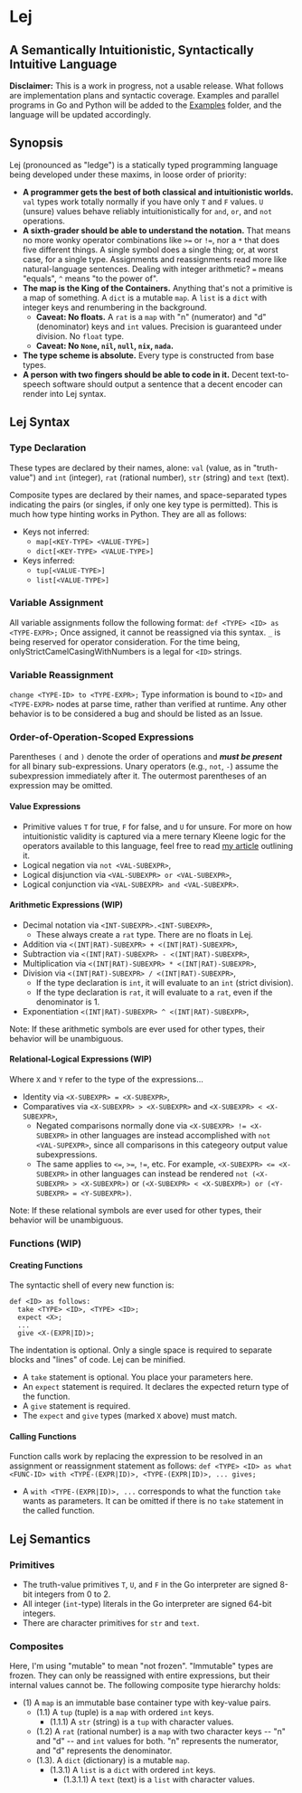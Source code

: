 # Lej
## A Semantically Intuitionistic, Syntactically Intuitive Language
**Disclaimer:** This is a work in progress, not a usable release. What follows are implementation plans and syntactic coverage. Examples and parallel programs in Go and Python will be added to the [Examples](https://github.com/hebozhe/Lej/tree/main/Examples) folder, and the language will be updated accordingly.

## Synopsis

Lej (pronounced as "ledge") is a statically typed programming language being developed under these maxims, in loose order of priority:
- **A programmer gets the best of both classical and intuitionistic worlds.** `val` types work totally normally if you have only `T` and `F` values. `U` (unsure) values behave reliably intuitionistically for `and`, `or`, and `not` operations. 
- **A sixth-grader should be able to understand the notation.**  That means no more wonky operator combinations like `>=` or `!=`, nor a `*` that does five different things. A single symbol does a single thing; or, at worst case, for a single type. Assignments and reassignments read more like natural-language sentences. Dealing with integer arithmetic? `=` means "equals", `^` means "to the power of".
- **The map is the King of the Containers.** Anything that's not a primitive is a map of something. A `dict` is a mutable `map`. A `list` is a `dict` with integer keys and renumbering in the background.
    - **Caveat: No floats.** A `rat` is a `map` with "n" (numerator) and "d" (denominator) keys and `int` values. Precision is guaranteed under division. No `float` type.
    - **Caveat: No `None`, `nil`, `null`, `nix`, `nada`.**
- **The type scheme is absolute.** Every type is constructed from base types.
- **A person with two fingers should be able to code in it.** Decent text-to-speech software should output a sentence that a decent encoder can render into Lej syntax.

## Lej Syntax

### Type Declaration
These types are declared by their names, alone: `val` (value, as in "truth-value") and `int` (integer), `rat` (rational number), `str` (string) and `text` (text).

Composite types are declared by their names, and space-separated types indicating the pairs (or singles, if only one key type is permitted). This is much how type hinting works in Python.
They are all as follows:
- Keys not inferred:
    - `map[<KEY-TYPE> <VALUE-TYPE>]`
    - `dict[<KEY-TYPE> <VALUE-TYPE>]`
- Keys inferred:
    - `tup[<VALUE-TYPE>]`
    - `list[<VALUE-TYPE>]`

### Variable Assignment
All variable assignments follow the following format:
`def <TYPE> <ID> as <TYPE-EXPR>;`
Once assigned, it cannot be reassigned via this syntax.
`_` is being reserved for operator consideration. For the time being, onlyStrictCamelCasingWithNumbers is a legal for `<ID>` strings.
### Variable Reassignment
`change <TYPE-ID> to <TYPE-EXPR>;`
Type information is bound to `<ID>` and `<TYPE-EXPR>` nodes at parse time, rather than verified at runtime. Any other behavior is to be considered a bug and should be listed as an Issue.
### Order-of-Operation-Scoped Expressions
Parentheses `(` and `)` denote the order of operations and ***must be present*** for all binary sub-expressions. Unary operators (e.g., `not`, `-`) assume the subexpression immediately after it. The outermost parentheses of an expression may be omitted.
#### Value Expressions
- Primitive values `T` for true, `F` for false, and `U` for unsure. For more on how intuitionistic validity is captured via a mere ternary Kleene logic for the operators available to this language, feel free to read [my article](https://medium.com/@hebozhe/hacking-truth-tables-for-an-intuitionistic-semantics-on-programming-languages-logical-operators-dbbc46e313b4) outlining it.
- Logical negation via `not <VAL-SUBEXPR>`,
- Logical disjunction via `<VAL-SUBEXPR> or <VAL-SUBEXPR>`,
- Logical conjunction via `<VAL-SUBEXPR> and <VAL-SUBEXPR>`.

#### Arithmetic Expressions (WIP)
- Decimal notation via `<INT-SUBEXPR>.<INT-SUBEXPR>`,
    - These always create a `rat` type. There are no floats in Lej.
- Addition via `<(INT|RAT)-SUBEXPR> + <(INT|RAT)-SUBEXPR>`,
- Subtraction via `<(INT|RAT)-SUBEXPR> - <(INT|RAT)-SUBEXPR>`,
- Multiplication via `<(INT|RAT)-SUBEXPR> * <(INT|RAT)-SUBEXPR>`,
- Division via `<(INT|RAT)-SUBEXPR> / <(INT|RAT)-SUBEXPR>`,
    - If the type declaration is `int`, it will evaluate to an `int` (strict division).
    - If the type declaration is `rat`, it will evaluate to a `rat`, even if the denominator is 1.
- Exponentiation `<(INT|RAT)-SUBEXPR> ^ <(INT|RAT)-SUBEXPR>`,

Note: If these arithmetic symbols are ever used for other types, their behavior will be unambiguous.

#### Relational-Logical Expressions (WIP)
Where `X` and `Y` refer to the type of the expressions...
- Identity via `<X-SUBEXPR> = <X-SUBEXPR>`,
- Comparatives via `<X-SUBEXPR> > <X-SUBEXPR>` and `<X-SUBEXPR> < <X-SUBEXPR>`,
    - Negated comparisons normally done via `<X-SUBEXPR> != <X-SUBEXPR>` in other languages are instead accomplished with `not <VAL-SUPEXPR>`, since all comparisons in this categeory output value subexpressions.
    - The same applies to `<=`, `>=`, `!=`, etc. For example, `<X-SUBEXPR> <= <X-SUBEXPR>` in other languages can instead be rendered `not (<X-SUBEXPR> > <X-SUBEXPR>)` or `(<X-SUBEXPR> < <X-SUBEXPR>) or (<Y-SUBEXPR> = <Y-SUBEXPR>)`.

Note: If these relational symbols are ever used for other types, their behavior will be unambiguous.

### Functions (WIP)
#### Creating Functions
The syntactic shell of every new function is:
```
def <ID> as follows:
  take <TYPE> <ID>, <TYPE> <ID>;
  expect <X>;
  ...
  give <X-(EXPR|ID)>;
```
The indentation is optional. Only a single space is required to separate blocks and "lines" of code. Lej can be minified.
- A `take` statement is optional. You place your parameters here.
- An `expect` statement is required. It declares the expected return type of the function.
- A `give` statement is required.
- The `expect` and `give` types (marked `X` above) must match.

#### Calling Functions
Function calls work by replacing the expression to be resolved in an assignment or reassignment statement as follows:
`def <TYPE> <ID> as what <FUNC-ID> with <TYPE-(EXPR|ID)>, <TYPE-(EXPR|ID)>, ... gives;`
- A `with <TYPE-(EXPR|ID)>, ...` corresponds to what the function `take` wants as parameters. It can be omitted if there is no `take` statement in the called function.

## Lej Semantics
### Primitives
- The truth-value primitives `T`, `U`, and `F` in the Go interpreter are signed 8-bit integers from 0 to 2.
- All integer (`int`-type) literals in the Go interpreter are signed 64-bit integers.
- There are character primitives for `str` and `text`.

### Composites
Here, I'm using "mutable" to mean "not frozen". "Immutable" types are frozen. They can only be reassigned with entire expressions, but their internal values cannot be.
The following composite type hierarchy holds:
- (1) A `map` is an immutable base container type with key-value pairs.
    - (1.1) A `tup` (tuple) is a `map` with ordered `int` keys.
        - (1.1.1) A `str` (string) is a `tup` with character values.
    - (1.2) A `rat` (rational number) is a `map` with two character keys -- "n" and "d" -- and `int` values for both. "n" represents the numerator, and "d" represents the denominator.
    - (1.3). A `dict` (dictionary) is a mutable `map`.
        - (1.3.1) A `list` is a `dict` with ordered `int` keys.
            - (1.3.1.1) A `text` (text) is a `list` with character values.


